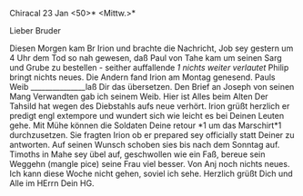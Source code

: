  Chiracal 23 Jan <50>*
 <Mittw.>*

Lieber Bruder

Diesen Morgen kam Br Irion und brachte die Nachricht, Job sey gestern um 4 Uhr dem Tod so nah gewesen, daß Paul von Tahe kam um seinen Sarg und Grube zu bestellen - seither auffallende <Besserung>*1 nichts weiter verlautet* Philip bringt nichts neues. Die Andern fand Irion am Montag genesend. Pauls Weib _______________laß Dir das übersetzen. Den Brief an Joseph von seinen Mang Verwandten gab ich seinem Weib. Hier ist Alles beim Alten Der Tahsild hat wegen des Diebstahls aufs neue verhört. Irion grüßt herzlich er predigt engl extempore und wundert sich wie leicht es bei Deinen Leuten gehe. Mit Mühe können die Soldaten Deine retour <erwarten>*1 um das Marschirt<werden>*1 durchzusetzen. Sie fragten Irion ob er prepared sey officially statt Deiner zu antworten. Auf seinen Wunsch schoben sies bis nach dem Sonntag auf. Timoths in Mahe sey übel auf, geschwollen wie ein Faß, bereue sein Weggehn (mangle pice) seine Frau viel besser. Von Anj noch nichts neues. Ich kann diese Woche nicht gehen, soviel ich sehe. Herzlich grüßt Dich und Alle im HErrn
 Dein HG.


